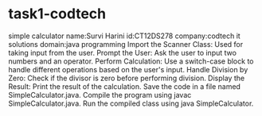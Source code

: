 # task1-codtech
simple calculator
name:Survi Harini
id:CT12DS278
company:codtech it solutions
domain:java programming
Import the Scanner Class: Used for taking input from the user.
Prompt the User: Ask the user to input two numbers and an operator.
Perform Calculation: Use a switch-case block to handle different operations based on the user's input.
Handle Division by Zero: Check if the divisor is zero before performing division.
Display the Result: Print the result of the calculation.
Save the code in a file named SimpleCalculator.java.
Compile the program using javac SimpleCalculator.java.
Run the compiled class using java SimpleCalculator.
